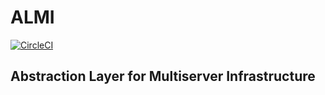 # ALMI
[![CircleCI](https://circleci.com/gh/MatteoBattilana/ALMI.svg?style=svg)](https://circleci.com/gh/MatteoBattilana/ALMI)

## Abstraction Layer for Multiserver Infrastructure
